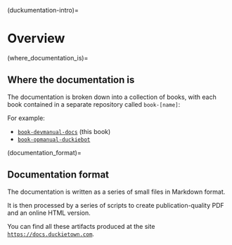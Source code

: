 (duckumentation-intro)=
# Overview

(where_documentation_is)=
## Where the documentation is

The documentation is broken down into a collection of books, with each book contained in a separate repository called `book-[name]`:

For example:

* [`book-devmanual-docs`](https://github.com/duckietown/book-devmanual-docs) (this book)
* [`book-opmanual-duckiebot`](https://github.com/duckietown/book-opmanual-duckiebot)

(documentation_format)=
## Documentation format

The documentation is written as a series of small files in Markdown format.

It is then processed by a series of scripts to create publication-quality PDF and an online HTML version.

You can find all these artifacts produced at the site [`https://docs.duckietown.com`](https://docs.duckietown.com).
